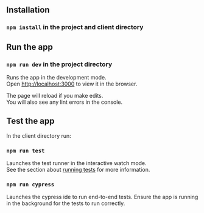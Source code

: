 ## Installation
### `npm install` in the project and client directory

## Run the app
### `npm run dev` in the project directory

Runs the app in the development mode.<br />
Open [http://localhost:3000](http://localhost:3000) to view it in the browser.

The page will reload if you make edits.<br />
You will also see any lint errors in the console.

## Test the app
In the client directory run:
### `npm run test`
Launches the test runner in the interactive watch mode.<br />
See the section about [running tests](https://facebook.github.io/create-react-app/docs/running-tests) for more information.

### `npm run cypress`
Launches the cypress ide to run end-to-end tests. Ensure the app is running in the background for the tests to run correctly.
